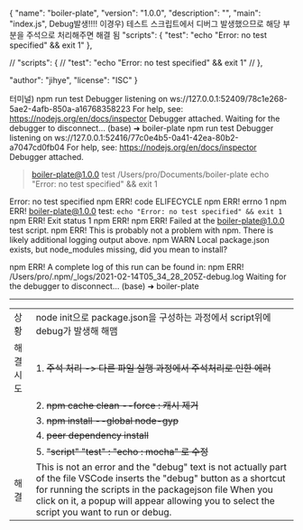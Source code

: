 {
  "name": "boiler-plate",
  "version": "1.0.0",
  "description": "",
  "main": "index.js",
  Debug발생!!!!
  이경우) 테스트 스크립트에서 디버그 발생했으므로 해당 부분을 주석으로 처리해주면 해결 됨
  "scripts": {
    "test": "echo \"Error: no test specified\" && exit 1"
  },

   // "scripts": {
  //   "test": "echo \"Error: no test specified\" && exit 1"
  // },
  
  "author": "jihye",
  "license": "ISC"
}


터미널) npm run test
Debugger listening on ws://127.0.0.1:52409/78c1e268-5ae2-4afb-850a-a16768358223
For help, see: https://nodejs.org/en/docs/inspector
Debugger attached.
Waiting for the debugger to disconnect...
(base) ➜  boiler-plate npm run test
Debugger listening on ws://127.0.0.1:52416/77c0e4b5-0a41-42ea-80b2-a7047cd0fb04
For help, see: https://nodejs.org/en/docs/inspector
Debugger attached.

> boiler-plate@1.0.0 test /Users/pro/Documents/boiler-plate
> echo "Error: no test specified" && exit 1

Error: no test specified
npm ERR! code ELIFECYCLE
npm ERR! errno 1
npm ERR! boiler-plate@1.0.0 test: `echo "Error: no test specified" && exit 1`
npm ERR! Exit status 1
npm ERR! 
npm ERR! Failed at the boiler-plate@1.0.0 test script.
npm ERR! This is probably not a problem with npm. There is likely additional logging output above.
npm WARN Local package.json exists, but node_modules missing, did you mean to install?

npm ERR! A complete log of this run can be found in:
npm ERR!     /Users/pro/.npm/_logs/2021-02-14T05_34_28_205Z-debug.log
Waiting for the debugger to disconnect...
(base) ➜  boiler-plate 


-------------------------------------------------------------------------------------



|  |  |
|:----------|:----------|
| 상황 | node init으로 package.json을 구성하는 과정에서 script위에 debug가 발생해 해맴 |
| 해결시도 |  1. ~~주석 처리 -> 다른 파일 실행 과정에서 주석처리로 인한 에러~~|
|          |  2. ~~npm cache clean --force : 캐시 제거~~ |
|          |  3. ~~npm install --global node-gyp~~ |
|          |  4. ~~peer dependency install~~ |
|          |  5. ~~"script" "test" : "echo : mocha" 로 수정~~ |
| 해결 | This is not an error and the "debug" text is not actually part of the file VSCode inserts the "debug" button as a shortcut for running the scripts in the packagejson file When you click on it, a popup will appear allowing you to select the script you want to run or debug. |   








